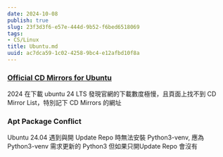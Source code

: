 ```yaml
---
date: 2024-10-08
publish: true
slug: 23f3d3f6-e57e-444d-9b52-f6bed6518069
tags:
- CS/Linux
title: Ubuntu.md
uuid: ac7dca59-1c02-4258-9bc4-e12afbd10f8a
---
```

### [Official CD Mirrors for Ubuntu](https://launchpad.net/ubuntu/+cdmirrors)

2024 在下載 ubuntu 24 LTS 發現官網的下載數度極慢，且頁面上找不到 CD Mirror List，特別記下 CD Mirrors 的網址

### Apt Package Conflict

Ubuntu 24.04 遇到與開 Update Repo 時無法安裝 Python3-venv, 應為  Python3-venv 需求更新的 Python3 但如果只開Update Repo 會沒有
